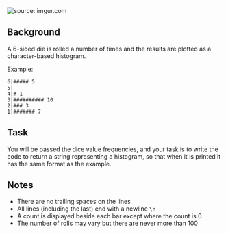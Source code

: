 <img src="https://i.imgur.com/ta6gv1i.png?1" title="source: imgur.com" />

<h2>Background</h2>

A 6-sided die is rolled a number of times and the results are plotted as a character-based histogram.

Example:

```
6|##### 5
5|
4|# 1
3|########## 10
2|### 3
1|####### 7
```

<h2>Task</h2>

You will be passed the dice value frequencies, and your task is to write the code to return a string representing a histogram, so that when it is printed it has the same format as the example.

<h2>Notes</h2>

* There are no trailing spaces on the lines
* All lines (including the last) end with a newline ```\n```
* A count is displayed beside each bar except where the count is 0
* The number of rolls may vary but there are never more than 100